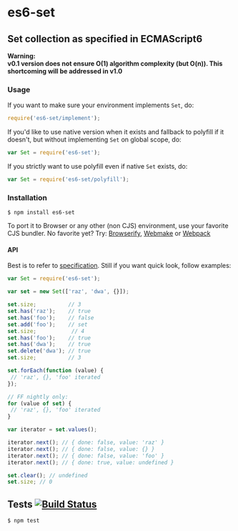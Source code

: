 # es6-set
## Set collection as specified in ECMAScript6

__Warning:  
v0.1 version does not ensure O(1) algorithm complexity (but O(n)). This shortcoming will be addressed in v1.0__

### Usage

If you want to make sure your environment implements `Set`, do:

```javascript
require('es6-set/implement');
```

If you'd like to use native version when it exists and fallback to polyfill if it doesn't, but without implementing `Set` on global scope, do:

```javascript
var Set = require('es6-set');
```

If you strictly want to use polyfill even if native `Set` exists, do:

```javascript
var Set = require('es6-set/polyfill');
```

### Installation

	$ npm install es6-set

To port it to Browser or any other (non CJS) environment, use your favorite CJS bundler. No favorite yet? Try: [Browserify](http://browserify.org/), [Webmake](https://github.com/medikoo/modules-webmake) or [Webpack](http://webpack.github.io/)

#### API

Best is to refer to [specification](http://people.mozilla.org/~jorendorff/es6-draft.html#sec-set-objects). Still if you want quick look, follow examples:

```javascript
var Set = require('es6-set');

var set = new Set(['raz', 'dwa', {}]);

set.size;          // 3
set.has('raz');    // true
set.has('foo');    // false
set.add('foo');    // set
set.size;           // 4
set.has('foo');    // true
set.has('dwa');    // true
set.delete('dwa'); // true
set.size;          // 3

set.forEach(function (value) {
 // 'raz', {}, 'foo' iterated
});

// FF nightly only:
for (value of set) {
 // 'raz', {}, 'foo' iterated
}

var iterator = set.values();

iterator.next(); // { done: false, value: 'raz' }
iterator.next(); // { done: false, value: {} }
iterator.next(); // { done: false, value: 'foo' }
iterator.next(); // { done: true, value: undefined }

set.clear(); // undefined
set.size; // 0
```

## Tests [![Build Status](https://travis-ci.org/medikoo/es6-set.png)](https://travis-ci.org/medikoo/es6-set)

	$ npm test
